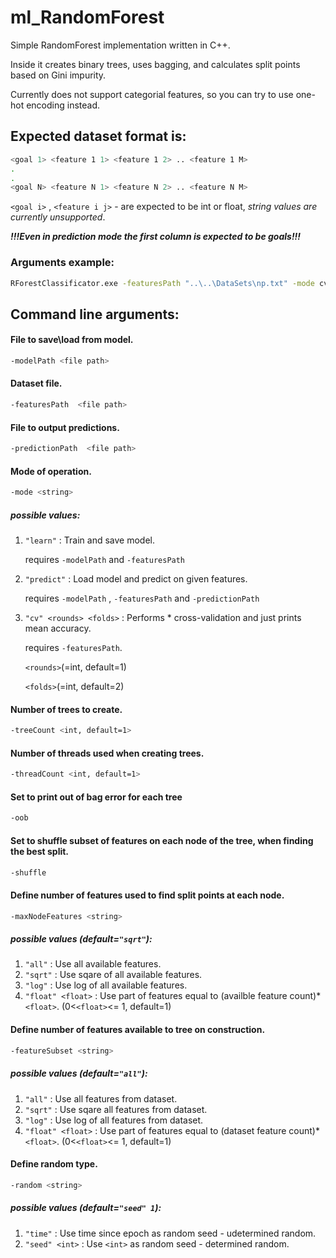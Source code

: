# ml_RandomForest
Simple RandomForest implementation written in C++.

Inside it creates binary trees, uses bagging, and calculates split points based on Gini impurity.

Currently does not support categorial features, so you can try to use one-hot encoding instead.

## Expected dataset format is:
```bash
<goal 1> <feature 1 1> <feature 1 2> .. <feature 1 M>
.
.
<goal N> <feature N 1> <feature N 2> .. <feature N M>
````

`<goal i>` , `<feature i j>` - are expected to be int or float, *string values are currently unsupported*.
    
**_!!!Even in prediction mode the first column is expected to be goals!!!_**
    
### Arguments example:
```bash
RForestClassificator.exe -featuresPath "..\..\DataSets\np.txt" -mode cv 1 3 -treeCount 6 -threadCount 6 -oob -shuffle
````
## Command line arguments:
#### File to save\load from model.
```bash
-modelPath <file path>
```
#### Dataset file.
```bash
-featuresPath  <file path>
```
#### File to output predictions.
```bash
-predictionPath  <file path>
```
#### Mode of operation.
```bash
-mode <string>
```

##### possible values:   
1) `"learn"` : Train and save model.

    requires `-modelPath` and `-featuresPath`

2) `"predict"` : Load model and predict on given features.

    requires `-modelPath` , `-featuresPath` and `-predictionPath`

3) `"cv" <rounds> <folds>` : Performs <rounds>*<folds> cross-validation and just prints mean accuracy.
  
      requires `-featuresPath`.
      
    `<rounds>`(=int, default=1)
  
    `<folds>`(=int, default=2)
  

#### Number of trees to create.
```bash
-treeCount <int, default=1>
```

#### Number of threads used when creating trees.
```bash
-threadCount <int, default=1>
```

#### Set to print out of bag error for each tree
```bash
-oob
```

#### Set to shuffle subset of features on each node of the tree, when finding the best split.
```bash
-shuffle
```
#### Define number of features used to find split points at each node.
```bash
-maxNodeFeatures <string> 
```
##### possible values (default=`"sqrt"`):   
1) `"all"` : Use all available features.
2) `"sqrt"` : Use sqare of all available features.
3) `"log"` : Use log of all available features.
4) `"float" <float>` : Use part of features equal to (availble feature count)*`<float>`.  (0<`<float>`<= 1, default=1)
   
#### Define number of features available to tree on construction.
```bash
-featureSubset <string>
```
##### possible values (default=`"all"`):   
1) `"all"` : Use all features from dataset.
2) `"sqrt"` : Use sqare all features from dataset.
3) `"log"` : Use log of all features from dataset.
4) `"float" <float>` : Use part of features equal to (dataset feature count)*`<float>`.  (0<`<float>`<= 1, default=1)

#### Define random type.
```bash
-random <string>
```
##### possible values (default=`"seed" 1`): 
1) `"time"` : Use time since epoch as random seed - udetermined random.
2) `"seed" <int>` : Use `<int>` as random seed - determined random.
